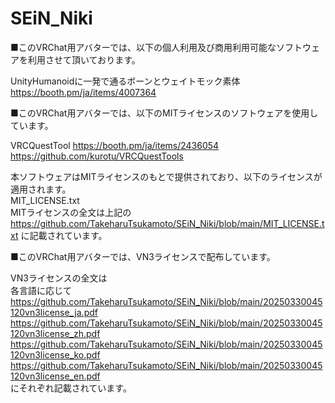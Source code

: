 # SEiN_Niki

■このVRChat用アバターでは、以下の個人利用及び商用利用可能なソフトウェアを利用させて頂いております。

UnityHumanoidに一発で通るボーンとウェイトモック素体 <br />
https://booth.pm/ja/items/4007364

■このVRChat用アバターでは、以下のMITライセンスのソフトウェアを使用しています。

VRCQuestTool
https://booth.pm/ja/items/2436054
https://github.com/kurotu/VRCQuestTools

本ソフトウェアはMITライセンスのもとで提供されており、以下のライセンスが適用されます。 <br />
MIT_LICENSE.txt  <br />
MITライセンスの全文は上記の https://github.com/TakeharuTsukamoto/SEiN_Niki/blob/main/MIT_LICENSE.txt に記載されています。 <br />

■このVRChat用アバターでは、VN3ライセンスで配布しています。

VN3ライセンスの全文は <br />
各言語に応じて <br />
https://github.com/TakeharuTsukamoto/SEiN_Niki/blob/main/20250330045120vn3license_ja.pdf <br />
https://github.com/TakeharuTsukamoto/SEiN_Niki/blob/main/20250330045120vn3license_zh.pdf <br />
https://github.com/TakeharuTsukamoto/SEiN_Niki/blob/main/20250330045120vn3license_ko.pdf <br />
https://github.com/TakeharuTsukamoto/SEiN_Niki/blob/main/20250330045120vn3license_en.pdf <br />
にそれぞれ記載されています。
